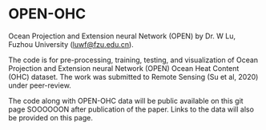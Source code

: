 # OPEN-OHC
Ocean Projection and Extension neural Network (OPEN) by Dr. W Lu, Fuzhou University (luwf@fzu.edu.cn).

The code is for pre-processing, training, testing, and visualization of Ocean Projection and Extension neural Network (OPEN) Ocean Heat Content (OHC) dataset.
The work was submitted to Remote Sensing (Su et al, 2020) under peer-review.

The code along with OPEN-OHC data will be public available on this git page SOOOOOON after publication of the paper.
Links to the data will also be provided on this page.
